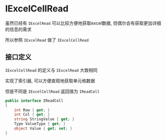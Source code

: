 # IExcelCellRead

虽然已经有 `IExcelRead` 可以比较方便地获取excel数据, 但偶尔会有获取更加详细的信息的需求

所以参照 `IExcelRead` 做了 `IExcelCellRead`

## 接口定义

`IExcelCellRead` 的定义与 `IExcelRead` 大致相同

实现了索引器, 可以方便直观地获取单元格数据

但是不同是 `IExcelCellRead` 返回值为 `IReadCell`

```csharp
public interface IReadCell
{
    int Row { get; }
    int Col { get; }
    string StringValue { get; }
    Type ValueType { get; }
    object Value { get; set; }
}
```




